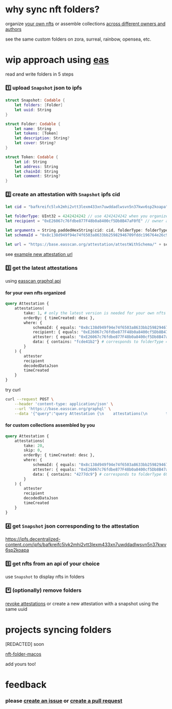 # why sync nft folders?

organize [your own nfts](https://warpcast.com/hot/0x9d479b85) or assemble collections [across different owners and authors](https://x.com/artignatyev/status/1803864822129529197)

see the same custom folders on zora, surreal, rainbow, opensea, etc.

# wip approach using [eas](https://docs.attest.org)

read and write folders in 5 steps

### 1️⃣ upload `Snapshot` json to ipfs
```swift
struct Snapshot: Codable {
    let folders: [Folder]
    let uuid: String
}

struct Folder: Codable {
    let name: String
    let tokens: [Token]
    let description: String?
    let cover: String?
}

struct Token: Codable {
    let id: String
    let address: String
    let chainId: String
    let comment: String?
}
```

### 2️⃣ create an attestation with `Snapshot` ipfs cid
```swift
let cid = "bafkreifc5lvk2mhi2vtt3lexm433xn7uwddadlwsvn5n37kwv6sp2koapa"

let folderType: UInt32 = 4242424242 // use 4242424242 when you organize your own nfts; use 69696969 for assembling custom collections
let recipient = "0xE26067c76fdbe877F48b0a8400cf5Db8B47aF0fE" // owner address; can be empty when assembling custom collections

let arguments = String.paddedHexString(cid: cid, folderType: folderType)
let schemaId = "0x8c138d949f94e74f6503a8633bb25982946709fddc196764e26c9325b8c04f73"

let url = "https://base.easscan.org/attestation/attestWithSchema/" + schemaId + "#template=\(recipient)::0:false:\(arguments)"
```
see [example new attestation url](https://base.easscan.org/attestation/attestWithSchema/0x8c138d949f94e74f6503a8633bb25982946709fddc196764e26c9325b8c04f73#template=0xE26067c76fdbe877F48b0a8400cf5Db8B47aF0fE::0:false:0x000000000000000000000000000000000000000000000000000000000000004000000000000000000000000000000000000000000000000000000000fcde41b2000000000000000000000000000000000000000000000000000000000000003b6261666b7265696663356c766b326d686932767474336c65786d343333786e377577646461646c7773766e356e33376b7776367370326b6f6170610000000000)

### 3️⃣ get the latest attestations
using [easscan graphql api](https://docs.attest.org/docs/developer-tools/api)

#### for your own nfts organized
```graphql
query Attestation {
    attestations(
        take: 1, # only the latest version is needed for your own nfts
        orderBy: { timeCreated: desc },
        where: { 
            schemaId: { equals: "0x8c138d949f94e74f6503a8633bb25982946709fddc196764e26c9325b8c04f73" }, 
            recipient: { equals: "0xE26067c76fdbe877F48b0a8400cf5Db8B47aF0fE" }, # owner address
            attester: { equals: "0xE26067c76fdbe877F48b0a8400cf5Db8B47aF0fE" }, # owner address
            data: { contains: "fcde41b2"} # corresponds to folderType 4242424242
        }
    ) {
        attester
        recipient
        decodedDataJson
        timeCreated
    }
}
```
try curl

```sh
curl --request POST \
    --header 'content-type: application/json' \
    --url 'https://base.easscan.org/graphql' \
    --data '{"query":"query Attestation {\n    attestations(\n        take: 1,\n        orderBy: { timeCreated: desc },\n        where: { \n            schemaId: { equals: \"0x8c138d949f94e74f6503a8633bb25982946709fddc196764e26c9325b8c04f73\" }, \n            recipient: { equals: \"0xE26067c76fdbe877F48b0a8400cf5Db8B47aF0fE\" },\n            attester: { equals: \"0xE26067c76fdbe877F48b0a8400cf5Db8B47aF0fE\" },\n            data: { contains: \"fcde41b2\"} # corresponds to 4242424242\n        }\n    ) {\n        attester\n        recipient\n        decodedDataJson\n        timeCreated\n    }\n}","variables":{}}'
```
#### for custom collections assembled by you
```graphql
query Attestation {
    attestations(
        take: 20,
        skip: 0,
        orderBy: { timeCreated: desc },
        where: { 
            schemaId: { equals: "0x8c138d949f94e74f6503a8633bb25982946709fddc196764e26c9325b8c04f73" }, 
            attester: { equals: "0xE26067c76fdbe877F48b0a8400cf5Db8B47aF0fE" }, # assembler address
            data: { contains: "4277dc9"} # corresponds to folderType 69696969
        }
    ) {
        attester
        recipient
        decodedDataJson
        timeCreated
    }
}
```

### 4️⃣ get `Snapshot` json corresponding to the attestation
https://ipfs.decentralized-content.com/ipfs/bafkreifc5lvk2mhi2vtt3lexm433xn7uwddadlwsvn5n37kwv6sp2koapa

### 5️⃣ get nfts from an api of your choice
use `Snapshot` to display nfts in folders

### *️⃣ (optionally) remove folders
[revoke attestations](https://docs.attest.org/docs/core--concepts/revocation) or create a new attestation with a snapshot using the same uuid

# projects syncing folders

[REDACTED] soon

[nft-folder-macos](https://github.com/lil-org/nft-folder)

add yours too!

# feedback
### please [create an issue](https://github.com/lil-org/how-to-sync-nft-folders/issues) or [create a pull request](https://github.com/lil-org/how-to-sync-nft-folders/pulls)
